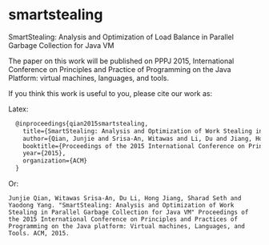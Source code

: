 # smartstealing
SmartStealing: Analysis and Optimization of Load Balance in Parallel Garbage Collection for Java VM

The paper on this work will be published on PPPJ 2015, International Conference on Principles and Practice of Programming on the Java Platform: virtual machines, languages, and tools.

If you think this work is useful to you, please cite our work as:

  Latex:
  ```latex
    @inproceedings{qian2015smartstealing,
      title={SmartStealing: Analysis and Optimization of Work Stealing in Parallel Garbage Collection for Java VM},
      author={Qian, Junjie and Srisa-An, Witawas and Li, Du and Jiang, Hong and Seth, Sharad and Yang, Yaodong},
      booktitle={Proceedings of the 2015 International Conference on Principles and Practices of Programming on the Java platform: Virtual machines, Languages, and Tools},
      year={2015},
      organization={ACM}
    }
  ```

  Or:
  
    Junjie Qian, Witawas Srisa-An, Du Li, Hong Jiang, Sharad Seth and Yaodong Yang. "SmartStealing: Analysis and Optimization of Work Stealing in Parallel Garbage Collection for Java VM" Proceedings of the 2015 International Conference on Principles and Practices of Programming on the Java platform: Virtual machines, Languages, and Tools. ACM, 2015.
